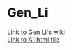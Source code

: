 # Gen_Li
[Link to Gen Li's wiki](https://github.com/bcb420-2024/Gen_Li/wiki) \
[Link to A1 html file](https://github.com/bcb420-2024/Gen_Li/blob/main/A1_Data_selection_and_initial_Processing/A1_Gen_Li.html)
